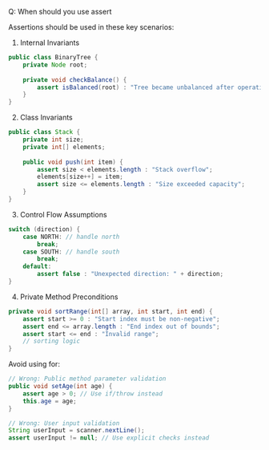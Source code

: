 Q: When should you use assert

Assertions should be used in these key scenarios:

1. Internal Invariants
```java
public class BinaryTree {
    private Node root;
    
    private void checkBalance() {
        assert isBalanced(root) : "Tree became unbalanced after operation";
    }
}
```

2. Class Invariants
```java
public class Stack {
    private int size;
    private int[] elements;
    
    public void push(int item) {
        assert size < elements.length : "Stack overflow";
        elements[size++] = item;
        assert size <= elements.length : "Size exceeded capacity";
    }
}
```

3. Control Flow Assumptions
```java
switch (direction) {
    case NORTH: // handle north
        break;
    case SOUTH: // handle south
        break;
    default:
        assert false : "Unexpected direction: " + direction;
}
```

4. Private Method Preconditions
```java
private void sortRange(int[] array, int start, int end) {
    assert start >= 0 : "Start index must be non-negative";
    assert end <= array.length : "End index out of bounds";
    assert start <= end : "Invalid range";
    // sorting logic
}
```

Avoid using for:
```java
// Wrong: Public method parameter validation
public void setAge(int age) {
    assert age > 0; // Use if/throw instead
    this.age = age;
}

// Wrong: User input validation
String userInput = scanner.nextLine();
assert userInput != null; // Use explicit checks instead
```